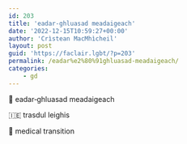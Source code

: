 ```yaml
---
id: 203
title: 'eadar‑ghluasad meadaigeach'
date: '2022-12-15T10:59:27+00:00'
author: 'Crìstean MacMhìcheil'
layout: post
guid: 'https://faclair.lgbt/?p=203'
permalink: /eadar%e2%80%91ghluasad-meadaigeach/
categories:
    - gd
---
```


&#x1f3f4;&#xe0067;&#xe0062;&#xe0073;&#xe0063;&#xe0074;&#xe007f; eadar‑ghluasad meadaigeach

&#x1f1ee;&#x1f1ea; trasdul leighis

&#x1f3f4;&#xe0067;&#xe0062;&#xe0065;&#xe006e;&#xe0067;&#xe007f; medical transition
